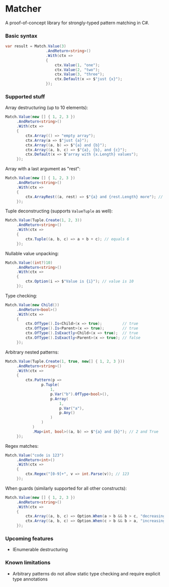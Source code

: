 # Matcher

A proof-of-concept library for strongly-typed pattern matching in C#.

### Basic syntax

```csharp
var result = Match.Value(3)
                  .AndReturn<string>()
                  .With(ctx =>
                  {
                      ctx.Value(1, "one");
                      ctx.Value(2, "two");
                      ctx.Value(3, "three");
                      ctx.Default(x => $"just {x}");
                  });
```

### Supported stuff

Array destructuring (up to 10 elements):

```csharp
Match.Value(new [] { 1, 2, 3 })
     .AndReturn<string>()
     .With(ctx =>
     {
         ctx.Array(() => "empty array");
         ctx.Array(a => $"just {a}");
         ctx.Array((a, b) => $"{a} and {b}");
         ctx.Array((a, b, c) => $"{a}, {b}, and {c}");
         ctx.Default(x => $"array with {x.Length} values");
     });
```

Array with a last argument as "rest":

```csharp
Match.Value(new [] { 1, 2, 3 })
     .AndReturn<string>()
     .With(ctx =>
     {
         ctx.ArrayRest((a, rest) => $"{a} and {rest.Length} more"); // 1 and 2 more
     });
```

Tuple deconstructing (supports `ValueTuple` as well):

```csharp
Match.Value(Tuple.Create(1, 2, 3))
     .AndReturn<string>()
     .With(ctx =>
     {
         ctx.Tuple((a, b, c) => a + b + c); // equals 6
     });
```

Nullable value unpacking:

```csharp
Match.Value((int?)10)
     .AndReturn<string>()
     .With(ctx =>
     {
         ctx.Option(i => $"Value is {i}"); // value is 10
     });
```

Type checking:

```csharp
Match.Value(new Child())
     .AndReturn<bool>()
     .With(ctx =>
     {
         ctx.OfType().Is<Child>(x => true);         // true
         ctx.OfType().Is<Parent>(x => true);        // true
         ctx.OfType().IsExactly<Child>(x => true);  // true
         ctx.OfType().IsExactly<Parent>(x => true); // false
     });
```

Arbitrary nested patterns:

```csharp
Match.Value(Tuple.Create(1, true, new[] { 1, 2, 3 }))
     .AndReturn<string>()
     .With(ctx =>
     {
         ctx.Pattern(p =>
                p.Tuple(
                    1,
                    p.Var("b").OfType<bool>(),
                    p.Array(
                        1,
                        p.Var("a"),
                        p.Any()
                    )
                )
            )
            .Map<int, bool>((a, b) => $"{a} and {b}"); // 2 and True
     });
```

Regex matches:

```csharp
Match.Value("code is 123")
     .AndReturn<int>()
     .With(ctx =>
     {
         ctx.Regex("[0-9]+", v => int.Parse(v)); // 123
     });
```

When guards (similarly supported for all other constructs):

```csharp
Match.Value(new [] { 1, 2, 3 })
     .AndReturn<string>()
     .With(ctx =>
     {
         ctx.Array((a, b, c) => Option.When(a > b && b > c, "decreasing"));
         ctx.Array((a, b, c) => Option.When(c > b && b > a, "increasing")); // this
     });
```

### Upcoming features

* IEnumerable destructuring

### Known limitations

* Arbitrary patterns do not allow static type checking and require explicit type annotations
